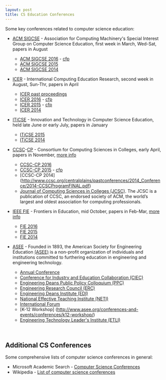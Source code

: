 ```yaml
---
layout: post
title: CS Education Conferences
---
```


Some key conferences related to computer science education:

*   [ACM SIGCSE](http://www.sigcse.org/) - Association for Computing Machinery's Special Interest Group on Computer Science Education, first week in March, Wed-Sat, papers in August
  
    *   [ACM SIGCSE 2016](http://sigcse2016.sigcse.org/) - [cfp](http://sigcse2016.sigcse.org/docs/sigcse2016-cfp.pdf)
    *   [ACM SIGCSE 2015](http://sigcse2015.sigcse.org/)
    *   [ACM SIGCSE 2014](http://sigcse2014.sigcse.org/)  
    
*   [ICER](http://icer.hosting.acm.org/) - International Computing Education Research, second week in August, Sun-Thr, papers in April  

    * [ICER past proceedings](http://dl.acm.org/event.cfm?id=RE286)
    * [ICER 2016](http://icer.hosting.acm.org/icer-2016/) - [cfp](http://icer.hosting.acm.org/icer-2016/cfp/)
    * [ICER 2015](http://icer.hosting.acm.org/icer-2015/) - [cfp](http://icer.hosting.acm.org/icer-2015/cfp/)
    * [ICER 2014](http://icer.hosting.acm.org/icer-2014/)
    
*   [ITiCSE](http://www.sigcse.org/events/iticse) - Innovation and Technology in Computer Science Education, held late June or early July, papers in January  
    *   [ITiCSE 2015](http://www.iticse2015.mii.vu.lt/)
    *   [ITiCSE 2014](http://iticse2014.it.uu.se/)
*   [CCSC](http://www.ccsc.org/)-[CP](http://www.ccsc.org/centralplains/) - Consortium for Computing Sciences in Colleges, early April, papers in November, [more info](http://www.ccsc.org/wp-content/uploads/)
  
    *   [CCSC-CP 2016](http://www.ccsc.org/centralplains/future-conference.html) 
    *   [CCSC-CP 2015](http://ccsc.org/centralplains/2015_CCSC%20program_Final_With_Room_Assignments.pdf) - [cfp](http://www.ccsc.org/centralplains/2015-CCSC-CallForPapers.pdf)
    *   [CCSC-CP 2014] (http://www.ccsc.org/centralplains/pastconferences/2014_Conference/2014-CCSCProgramFINAL.pdf)    
    *   [Journal of Computing Sciences in Colleges (JCSC)](http://www.ccsc.org/publications/). The JCSC is a publication of CCSC, an endorsed society of ACM, the world’s largest and oldest association for computing professionals. 
 
*   [IEEE FIE]() - Frontiers in Education, mid October, papers in Feb-Mar, [more info](https://www.ieee.org/membership-catalog/productdetail/showProductDetailPage.html?product=PER124-PRT)

    *   [FIE 2016](http://fie2016.org/)
    *   [FIE 2015](http://fie2015.org/)
    *   [FIE 2014](http://fie2014.org/) 
    
*   [ASEE](http://www.asee.org/conferences-and-events/conferences) - Founded in 1893, the American Society for Engineering Education [(ASEE)](https://www.asee.org/) is a non-profit organization of individuals and institutions committed to furthering education in engineering and engineering technology. 
    *  [Annual Conference](http://www.asee.org/conferences-and-events/conferences/annual-conference)
    *  [Conference for Industry and Education Collaboration (CIEC)](http://www.asee.org/conferences-and-events/conferences/ciec)
    *  [Engineering Deans Public Policy Colloquium (PPC)](http://www.asee.org/conferences-and-events/conferences/ppc)
    *  [Engineering Research Council (ERC)](http://www.asee.org/conferences-and-events/conferences/erc)
    *  [Engineering Deans Institute (EDI)](http://www.asee.org/conferences-and-events/conferences/edi)
    *  [National Effective Teaching Institute (NETI)](http://www.asee.org/conferences-and-events/conferences/neti)
    *  [International Forum ](http://www.asee.org/conferences-and-events/conferences/international-forum)
    *  [K-12 Workshop] (http://www.asee.org/conferences-and-events/conferences/k12-workshop/)
    *  [Engineering Technology Leader's Institute (ETLI)](https://www.asee.org/conferences-and-events/conferences/etli/)  
      
<br>
      
## Additional CS Conferences

Some comprehensive lists of computer science conferences in general:

* Microsoft Academic Search - [Computer Science Conferences](http://academic.research.microsoft.com/RankList?entitytype=3&topDomainID=2&subDomainID=0)
* Wikipedia - [List of computer science conferences](https://en.wikipedia.org/wiki/List_of_computer_science_conferences)


